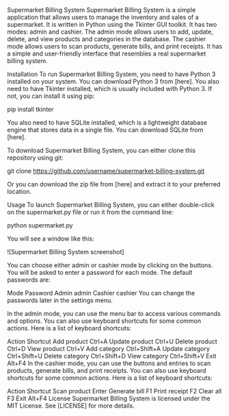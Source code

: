 Supermarket Billing System
Supermarket Billing System is a simple application that allows users to manage the inventory and sales of a supermarket. It is written in Python using the Tkinter GUI toolkit. It has two modes: admin and cashier. The admin mode allows users to add, update, delete, and view products and categories in the database. The cashier mode allows users to scan products, generate bills, and print receipts. It has a simple and user-friendly interface that resembles a real supermarket billing system.

Installation
To run Supermarket Billing System, you need to have Python 3 installed on your system. You can download Python 3 from [here]. You also need to have Tkinter installed, which is usually included with Python 3. If not, you can install it using pip:

pip install tkinter

You also need to have SQLite installed, which is a lightweight database engine that stores data in a single file. You can download SQLite from [here].

To download Supermarket Billing System, you can either clone this repository using git:

git clone https://github.com/username/supermarket-billing-system.git

Or you can download the zip file from [here] and extract it to your preferred location.

Usage
To launch Supermarket Billing System, you can either double-click on the supermarket.py file or run it from the command line:

python supermarket.py

You will see a window like this:

![Supermarket Billing System screenshot]

You can choose either admin or cashier mode by clicking on the buttons. You will be asked to enter a password for each mode. The default passwords are:


Mode	Password
Admin	admin
Cashier	cashier
You can change the passwords later in the settings menu.

In the admin mode, you can use the menu bar to access various commands and options. You can also use keyboard shortcuts for some common actions. Here is a list of keyboard shortcuts:


Action	Shortcut
Add product	Ctrl+A
Update product	Ctrl+U
Delete product	Ctrl+D
View product	Ctrl+V
Add category	Ctrl+Shift+A
Update category	Ctrl+Shift+U
Delete category	Ctrl+Shift+D
View category	Ctrl+Shift+V
Exit	Alt+F4
In the cashier mode, you can use the buttons and entries to scan products, generate bills, and print receipts. You can also use keyboard shortcuts for some common actions. Here is a list of keyboard shortcuts:


Action	Shortcut
Scan product	Enter
Generate bill	F1
Print receipt	F2
Clear all	F3
Exit	Alt+F4
License
Supermarket Billing System is licensed under the MIT License. See [LICENSE] for more details.
